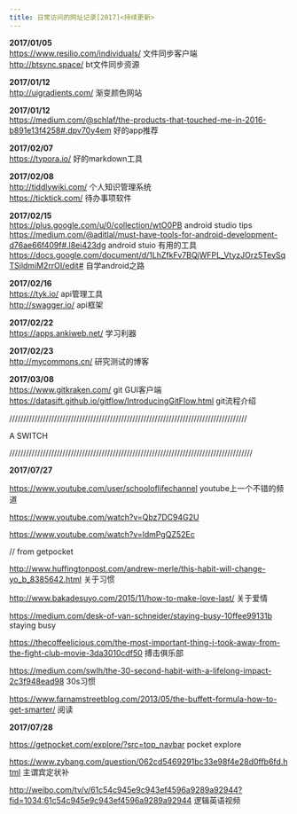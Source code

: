 ```yaml
---
title: 日常访问的网址记录[2017]<持续更新>
---
```


**2017/01/05**  
https://www.resilio.com/individuals/ 文件同步客户端  
http://btsync.space/  bt文件同步资源

**2017/01/12**    
http://uigradients.com/ 渐变颜色网站

**2017/01/12**    
https://medium.com/@schlaf/the-products-that-touched-me-in-2016-b891e13f4258#.dpv70y4em   好的app推荐

**2017/02/07**  
https://typora.io/ 好的markdown工具   

**2017/02/08**  
http://tiddlywiki.com/  个人知识管理系统  
https://ticktick.com/  待办事项软件  

**2017/02/15**  
https://plus.google.com/u/0/collection/wtO0PB android studio tips
https://medium.com/@aditlal/must-have-tools-for-android-development-d76ae66f409f#.l8ei423dg  android stuio 有用的工具
https://docs.google.com/document/d/1LhZfkFv7BQjWFPL_VtyzJOrz5TevSqTSjldmiM2rrOI/edit# 自学android之路

**2017/02/16**  
https://tyk.io/  api管理工具  
http://swagger.io/ api框架

**2017/02/22**  
https://apps.ankiweb.net/ 学习利器    

**2017/02/23**  
http://mycommons.cn/  研究测试的博客

**2017/03/08**     
https://www.gitkraken.com/  git GUI客户端  
https://datasift.github.io/gitflow/IntroducingGitFlow.html git流程介绍   

/////////////////////////////////////////////////////////////////////////////////////

A SWITCH 

///////////////////////////////////////////////////////////////////////////////////////

**2017/07/27**

https://www.youtube.com/user/schooloflifechannel     youtube上一个不错的频道

https://www.youtube.com/watch?v=Qbz7DC94G2U 

https://www.youtube.com/watch?v=ldmPgQZ52Ec 

// from getpocket

http://www.huffingtonpost.com/andrew-merle/this-habit-will-change-yo_b_8385642.html  关于习惯

http://www.bakadesuyo.com/2015/11/how-to-make-love-last/   关于爱情

https://medium.com/desk-of-van-schneider/staying-busy-10ffee99131b staying busy

https://thecoffeelicious.com/the-most-important-thing-i-took-away-from-the-fight-club-movie-3da3010cdf50 搏击俱乐部

https://medium.com/swlh/the-30-second-habit-with-a-lifelong-impact-2c3f948ead98 30s习惯

https://www.farnamstreetblog.com/2013/05/the-buffett-formula-how-to-get-smarter/ 阅读



**2017/07/28**

https://getpocket.com/explore/?src=top_navbar  pocket explore

https://www.zybang.com/question/062cd5469291bc33e98f4e28d0ffb6fd.html 主谓宾定状补

http://weibo.com/tv/v/61c54c945e9c943ef4596a9289a92944?fid=1034:61c54c945e9c943ef4596a9289a92944 逻辑英语视频

